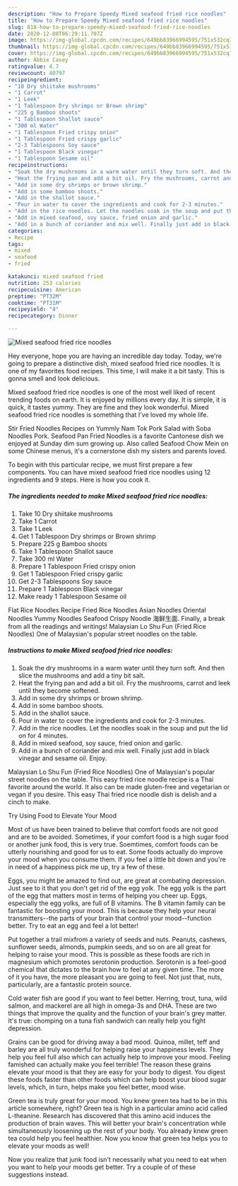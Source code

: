 ```yaml
---
description: "How to Prepare Speedy Mixed seafood fried rice noodles"
title: "How to Prepare Speedy Mixed seafood fried rice noodles"
slug: 818-how-to-prepare-speedy-mixed-seafood-fried-rice-noodles
date: 2020-12-08T06:29:11.707Z
image: https://img-global.cpcdn.com/recipes/649bb83966994595/751x532cq70/mixed-seafood-fried-rice-noodles-recipe-main-photo.jpg
thumbnail: https://img-global.cpcdn.com/recipes/649bb83966994595/751x532cq70/mixed-seafood-fried-rice-noodles-recipe-main-photo.jpg
cover: https://img-global.cpcdn.com/recipes/649bb83966994595/751x532cq70/mixed-seafood-fried-rice-noodles-recipe-main-photo.jpg
author: Abbie Casey
ratingvalue: 4.7
reviewcount: 40797
recipeingredient:
- "10 Dry shiitake mushrooms"
- "1 Carrot"
- "1 Leek"
- "1 Tablespoon Dry shrimps or Brown shrimp"
- "225 g Bamboo shoots"
- "1 Tablespoon Shallot sauce"
- "300 ml Water"
- "1 Tablespoon Fried crispy onion"
- "1 Tablespoon Fried crispy garlic"
- "2-3 Tablespoons Soy sauce"
- "1 Tablespoon Black vinegar"
- "1 Tablespoon Sesame oil"
recipeinstructions:
- "Soak the dry mushrooms in a warm water until they turn soft. And then slice the mushrooms and add a tiny bit salt."
- "Heat the frying pan and add a bit oil. Fry the mushrooms, carrot and leek until they become softened."
- "Add in some dry shrimps or brown shrimp."
- "Add in some bamboo shoots."
- "Add in the shallot sauce."
- "Pour in water to cover the ingredients and cook for 2-3 minutes."
- "Add in the rice noodles. Let the noodles soak in the soup and put the lid on for 4 minutes."
- "Add in mixed seafood, soy sauce, fried onion and garlic."
- "Add in a bunch of coriander and mix well. Finally just add in black vinegar and sesame oil. Enjoy."
categories:
- Recipe
tags:
- mixed
- seafood
- fried

katakunci: mixed seafood fried 
nutrition: 253 calories
recipecuisine: American
preptime: "PT32M"
cooktime: "PT31M"
recipeyield: "4"
recipecategory: Dinner

---
```



![Mixed seafood fried rice noodles](https://img-global.cpcdn.com/recipes/649bb83966994595/751x532cq70/mixed-seafood-fried-rice-noodles-recipe-main-photo.jpg)

Hey everyone, hope you are having an incredible day today. Today, we're going to prepare a distinctive dish, mixed seafood fried rice noodles. It is one of my favorites food recipes. This time, I will make it a bit tasty. This is gonna smell and look delicious.

Mixed seafood fried rice noodles is one of the most well liked of recent trending foods on earth. It is enjoyed by millions every day. It is simple, it is quick, it tastes yummy. They are fine and they look wonderful. Mixed seafood fried rice noodles is something that I've loved my whole life.

Stir Fried Noodles Recipes on Yummly Nam Tok Pork Salad with Soba Noodles Pork. Seafood Pan Fried Noodles is a favorite Cantonese dish we enjoyed at Sunday dim sum growing up. Also called Seafood Chow Mein on some Chinese menus, it&#39;s a cornerstone dish my sisters and parents loved.


To begin with this particular recipe, we must first prepare a few components. You can have mixed seafood fried rice noodles using 12 ingredients and 9 steps. Here is how you cook it.

<!--inarticleads1-->

##### The ingredients needed to make Mixed seafood fried rice noodles:

1. Take 10 Dry shiitake mushrooms
1. Take 1 Carrot
1. Take 1 Leek
1. Get 1 Tablespoon Dry shrimps or Brown shrimp
1. Prepare 225 g Bamboo shoots
1. Take 1 Tablespoon Shallot sauce
1. Take 300 ml Water
1. Prepare 1 Tablespoon Fried crispy onion
1. Get 1 Tablespoon Fried crispy garlic
1. Get 2-3 Tablespoons Soy sauce
1. Prepare 1 Tablespoon Black vinegar
1. Make ready 1 Tablespoon Sesame oil


Flat Rice Noodles Recipe Fried Rice Noodles Asian Noodles Oriental Noodles Yummy Noodles Seafood Crispy Noodle 海鲜生面. Finally, a break from all the readings and writings! Malaysian Lo Shu Fun (Fried Rice Noodles) One of Malaysian&#39;s popular street noodles on the table. 

<!--inarticleads2-->

##### Instructions to make Mixed seafood fried rice noodles:

1. Soak the dry mushrooms in a warm water until they turn soft. And then slice the mushrooms and add a tiny bit salt.
1. Heat the frying pan and add a bit oil. Fry the mushrooms, carrot and leek until they become softened.
1. Add in some dry shrimps or brown shrimp.
1. Add in some bamboo shoots.
1. Add in the shallot sauce.
1. Pour in water to cover the ingredients and cook for 2-3 minutes.
1. Add in the rice noodles. Let the noodles soak in the soup and put the lid on for 4 minutes.
1. Add in mixed seafood, soy sauce, fried onion and garlic.
1. Add in a bunch of coriander and mix well. Finally just add in black vinegar and sesame oil. Enjoy.


Malaysian Lo Shu Fun (Fried Rice Noodles) One of Malaysian&#39;s popular street noodles on the table. This easy fried rice noodle recipe is a Thai favorite around the world. It also can be made gluten-free and vegetarian or vegan if you desire. This easy Thai fried rice noodle dish is delish and a cinch to make. 

Try Using Food to Elevate Your Mood


Most of us have been trained to believe that comfort foods are not good and are to be avoided. Sometimes, if your comfort food is a high sugar food or another junk food, this is very true. Soemtimes, comfort foods can be utterly nourishing and good for us to eat. Some foods actually do improve your mood when you consume them. If you feel a little bit down and you're in need of a happiness pick me up, try a few of these.

Eggs, you might be amazed to find out, are great at combating depression. Just see to it that you don't get rid of the egg yolk. The egg yolk is the part of the egg that matters most in terms of helping you cheer up. Eggs, especially the egg yolks, are full of B vitamins. The B vitamin family can be fantastic for boosting your mood. This is because they help your neural transmitters--the parts of your brain that control your mood--function better. Try to eat an egg and feel a lot better!

Put together a trail mixfrom a variety of seeds and nuts. Peanuts, cashews, sunflower seeds, almonds, pumpkin seeds, and so on are all great for helping to raise your mood. This is possible as these foods are rich in magnesium which promotes serotonin production. Serotonin is a feel-good chemical that dictates to the brain how to feel at any given time. The more of it you have, the more pleasant you are going to feel. Not just that, nuts, particularly, are a fantastic protein source.

Cold water fish are good if you want to feel better. Herring, trout, tuna, wild salmon, and mackerel are all high in omega-3s and DHA. These are two things that improve the quality and the function of your brain's grey matter. It's true: chomping on a tuna fish sandwich can really help you fight depression. 

Grains can be good for driving away a bad mood. Quinoa, millet, teff and barley are all truly wonderful for helping raise your happiness levels. They help you feel full also which can actually help to improve your mood. Feeling famished can actually make you feel terrible! The reason these grains elevate your mood is that they are easy for your body to digest. You digest these foods faster than other foods which can help boost your blood sugar levels, which, in turn, helps make you feel better, mood wise.

Green tea is truly great for your mood. You knew green tea had to be in this article somewhere, right? Green tea is high in a particular amino acid called L-theanine. Research has discovered that this amino acid induces the production of brain waves. This will better your brain's concentration while simultaneously loosening up the rest of your body. You already knew green tea could help you feel healthier. Now you know that green tea helps you to elevate your moods as well!

Now you realize that junk food isn't necessarily what you need to eat when you want to help your moods get better. Try  a  couple of  of  these  suggestions  instead.

